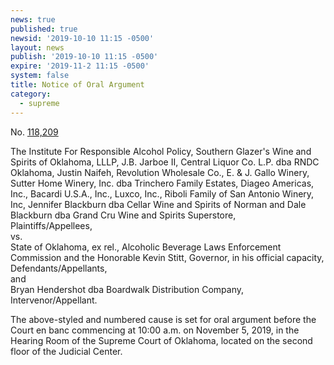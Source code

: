 ```yaml
---
news: true
published: true
newsid: '2019-10-10 11:15 -0500'
layout: news
publish: '2019-10-10 11:15 -0500'
expire: '2019-11-2 11:15 -0500'
system: false
title: Notice of Oral Argument
category:
  - supreme
---
```

No. [118,209](http://www.oscn.net/dockets/GetCaseInformation.aspx?db=appellate&number=118209) 

The Institute For Responsible Alcohol Policy, Southern Glazer's Wine and Spirits of Oklahoma, LLLP, J.B. Jarboe II, Central Liquor Co. L.P. dba RNDC Oklahoma, Justin Naifeh, Revolution Wholesale Co., E. & J. Gallo Winery, Sutter Home Winery, Inc. dba Trinchero Family Estates, Diageo Americas, Inc., Bacardi U.S.A., Inc., Luxco, Inc., Riboli Family of San Antonio Winery, Inc, Jennifer Blackburn dba Cellar Wine and Spirits of Norman and Dale Blackburn dba Grand Cru Wine and Spirits Superstore,  
Plaintiffs/Appellees,  
vs.  
State of Oklahoma, ex rel., Alcoholic Beverage Laws Enforcement Commission and the Honorable Kevin Stitt, Governor, in his official capacity,  
Defendants/Appellants,  
and  
Bryan Hendershot dba Boardwalk Distribution Company,  
Intervenor/Appellant.

The above-styled and numbered cause is set for oral argument before the Court en banc commencing at 10:00 a.m. on November 5, 2019, in the Hearing Room of the Supreme Court of Oklahoma, located on the second floor of the Judicial Center.

